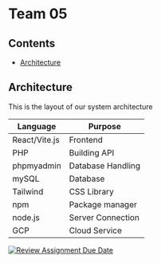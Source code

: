 # Team 05

## Contents

- [Architecture](https://github.com/lborocs/cob290-part3-team05/edit/main/README.md#architecture)

## Architecture

This is the layout of our system architecture

| Language | Purpose |
|----------|---------|
| React/Vite.js | Frontend |
| PHP | Building API |
| phpmyadmin | Database Handling |
| mySQL    | Database |
| Tailwind | CSS Library |
| npm | Package manager |
| node.js | Server Connection |
| GCP | Cloud Service |


[![Review Assignment Due Date](https://classroom.github.com/assets/deadline-readme-button-22041afd0340ce965d47ae6ef1cefeee28c7c493a6346c4f15d667ab976d596c.svg)](https://classroom.github.com/a/fOmATypH)
